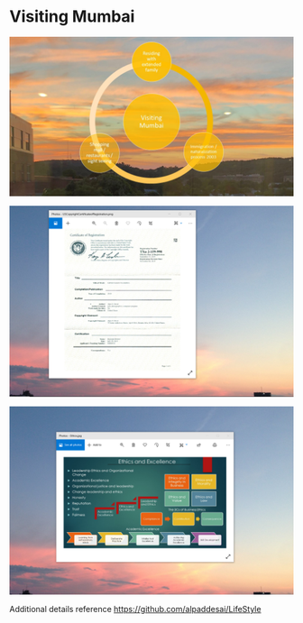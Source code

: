 # Visiting Mumbai

![image](VisitingMumbai.jpg)

![image](USCopyrightCertificate.png)

![image](EthicsandExcellence.png)

Additional details reference https://github.com/alpaddesai/LifeStyle
